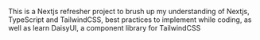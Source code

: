 This is a Nextjs refresher project to brush up my understanding of Nextjs, TypeScript and TailwindCSS, best practices to implement while coding, as well as learn DaisyUI, a component library for TailwindCSS